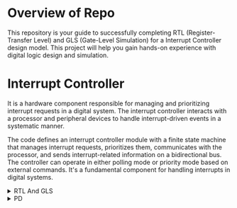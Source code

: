 # Overview of Repo
This repository is your guide to successfully completing RTL (Register-Transfer Level) and GLS (Gate-Level Simulation) for a Interrupt Controller design model. This project will help you gain hands-on experience with digital logic design and simulation.


# Interrupt Controller

It is a hardware component responsible for managing and prioritizing interrupt requests in a digital system. The interrupt controller interacts with a processor and peripheral devices to handle interrupt-driven events in a systematic manner.

The code defines an interrupt controller module with a finite state machine that manages interrupt requests, prioritizes them, communicates with the processor, and sends interrupt-related information on a bidirectional bus. The controller can operate in either polling mode or priority mode based on external commands. It's a fundamental component for handling interrupts in digital systems.
<details>
  <summary>RTL And GLS </summary>
  <br>


 
## RTL Simulation

It is an essential step in the process of designing and verifying digital hardware components, such as microprocessors, ASICs (Application-Specific Integrated Circuits), and FPGAs (Field-Programmable Gate Arrays).
We use Gtkwave to view the output.
![1gtk](https://github.com/kamildamudi21/pes_ic/assets/141449459/2c52f1dc-2664-4026-9f60-11b446efa3cb)

## RTL Synthesis
RTL synthesis optimizes the design for area, speed, and power consumption.
RTL synthesis performs timing analysis to ensure that the design meets its required performance criteria.

![2vcddump](https://github.com/kamildamudi21/pes_ic/assets/141449459/9a2252e0-070e-41ac-bac0-0b05f7a837c8)
![3abc](https://github.com/kamildamudi21/pes_ic/assets/141449459/aa9f6342-fca2-4b76-b83a-290e5e242be0)
![4synthesis](https://github.com/kamildamudi21/pes_ic/assets/141449459/2999a75a-598d-4ae6-b92d-6d0aa418dff4)

## GLS Synthesis

 This stage follows RTL synthesis and involves converting the logical description of the design into a physical layout that can be manufactured.
  ```
  iverilog ../my_lib/verilog_model/primitives.v ../my_lib/verilog_model/sky130_fd_sc_hd.v pes_ic_net.v tb_pes_ic.v
  ./a.out
  gtkwave tb_pes_ic.vcd

  ```

![3gdsterminal](https://github.com/kamildamudi21/pes_ic/assets/141449459/748c49a4-7f28-4762-aa45-fe84c42ad38f)

![4gds](https://github.com/kamildamudi21/pes_ic/assets/141449459/ec888779-40e7-487e-8544-021927dec42e)

# Conclusion

With the Rtl And Gls Output we can confirm that they both match.
Hence No Gls Mismatch.
</details>


<details>
  <summary>PD </summary>
  <br>

- First create a folder in you Openlane/design directory and save your design there.
![1](https://github.com/kamildamudi21/pes_ic/assets/141449459/a08c1a8c-4c25-4c2b-b2ab-8bef5e492004)

- Then create a folder named 'src' and save the main verilog code in that folder too and also save it outside the folder as well , with the verilog code also save the
```
sky130_fd_sc_hd__fast.lib
sky130_fd_sc_hd__slow.lib
sky130_fd_sc_hd__typical.lib
```
- create a config.json file outside your src folder.
- all the files are present at the top

![3](https://github.com/kamildamudi21/pes_ic/assets/141449459/57cc6bd6-85ca-4f1a-8b4a-16a7d67a681e)

### Interactive OpenLane flow
Open terminal in home directory and then type the following:



cd OpenLane/ 
sudo make mount 
```
./flow.tcl -interactive
package require openlane 0.9
prep -design pes_ic
```

![4](https://github.com/kamildamudi21/pes_ic/assets/141449459/fa2a3310-37a3-429f-93af-6d75f6520641)


```
run_synthesis
run_floorplan
run_placement
run_cts
run_routing
run_magic
run_magic_spice_export
run_magic_drc
run_netgen
run_magic_antenna_check
```


## Synthesis stage:
Synthesis is a fundamental stage in the digital design flow. It takes an abstract hardware description and generates a netlist consisting of logical gates and flip-flops that represent the desired functionality of the design.

![5](https://github.com/kamildamudi21/pes_ic/assets/141449459/b6df0ab6-cff5-4ad7-9634-253398a653e9)



- Area report

![6a](https://github.com/kamildamudi21/pes_ic/assets/141449459/d1391d9a-280a-442f-bd7b-519244a410a8)
![6b](https://github.com/kamildamudi21/pes_ic/assets/141449459/6ea396a0-d4f5-49cd-b451-45a9c0c5e2e4)


## Floorplan stage:

The floorplan stage in digital integrated circuit design involves creating a high-level layout for the chip, defining the core area, the locations of I/O pads, and other critical structures. It establishes the overall physical framework for the chip design and serves as a foundation for subsequent stages such as placement and routing. During the floorplan stage, designers make decisions about the chip's dimensions, aspect ratio, power grid, and other essential aspects to meet the project's requirements. The goal is to efficiently allocate space for various components while adhering to design constraints, ultimately ensuring that the chip will meet its performance, power, and area goals.

![7](https://github.com/kamildamudi21/pes_ic/assets/141449459/bcca33ec-95d4-4646-a54f-2011720fa6f3)


```
magic -T /home/kamild/OpenLane/pdk/sky130A/libs.tech/magic/sky130A.tech lef read ../../tmp/merged.nom.lef def pes_ic.def &
```

![8(floorplan)](https://github.com/kamildamudi21/pes_ic/assets/141449459/572d45a8-a5ba-431c-92b4-bfdba5f4af11)

- Floorplan Zoomed.
  
![8(floorplan_zoom)](https://github.com/kamildamudi21/pes_ic/assets/141449459/595d835a-74a3-43b9-9c18-4b9f58506f6c)

## Placement stage:

The placement stage in digital integrated circuit design involves determining the physical positions of synthesized logic cells on the chip's layout. This critical step aims to optimize the arrangement of cells to minimize wirelength, meet design constraints, and achieve desired performance. Placement typically involves global placement, which provides a rough layout, followed by legalization to ensure cells conform to design rules and spacing requirements. The outcome of this stage is a physical placement file that specifies the coordinates of each cell, serving as the basis for subsequent routing and design verification steps. Efficient placement is essential for optimizing area, power, and signal timing in the final chip design.

![9](https://github.com/kamildamudi21/pes_ic/assets/141449459/88e7c5f3-b6ac-4146-b92e-2aca83b4a454)

```
magic -T /home/kamild/OpenLane/pdk/sky130A/libs.tech/magic/sky130A.tech lef read ../../tmp/merged.nom.lef def pes_dff_async.def &
```

![10(place)](https://github.com/kamildamudi21/pes_ic/assets/141449459/be2e9d6a-9b16-4855-915a-93546a75497f)

- Placement Zoomed.

![10(place_zoom)](https://github.com/kamildamudi21/pes_ic/assets/141449459/2b6365a2-09c2-43db-b4e1-baddf261543e)


## Cts stage:

The CTS (Clock Tree Synthesis) stage is responsible for creating a clock distribution network that ensures reliable and synchronized clock signals reach all the sequential elements (like flip-flops) in the chip. This stage involves the following key steps:

- Buffer Insertion: The CTS process inserts buffers into the clock network to balance and distribute the clock signal evenly. Buffers help in reducing clock skew, ensuring that all parts of the chip receive clock signals simultaneously.

- Clock Tree Construction: The clock tree is constructed by connecting the buffers in a hierarchical fashion from the global clock source (e.g., a PLL or external input) to the leaf-level cells throughout the chip.

- Skew Minimization: The CTS stage aims to minimize clock skew, which is the variation in arrival times of the clock signal at different points in the design. Minimizing skew ensures that all registers see the same clock edge simultaneously, which is crucial for proper circuit operation.

- Power Optimization: CTS also involves power optimization techniques to reduce dynamic and static power consumption in the clock distribution network.

- Constraints and Timing: It takes into consideration the design constraints related to clock paths, such as clock-to-q requirements, setup and hold times, and other timing considerations.

- Clock Gating: Clock gating cells may be inserted in the clock tree to save power when certain parts of the chip are not in use, and the clock can be temporarily disabled.



</details>




